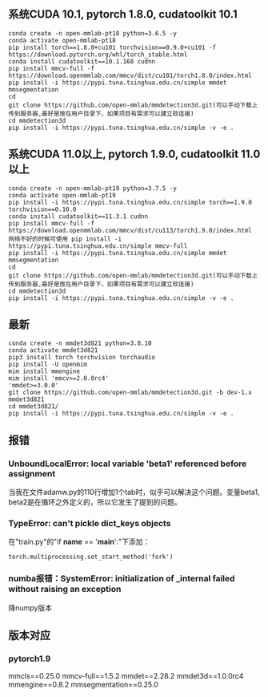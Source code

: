 ## 系统CUDA 10.1, pytorch 1.8.0, cudatoolkit 10.1
```
conda create -n open-mmlab-pt18 python=3.6.5 -y
conda activate open-mmlab-pt18
pip install torch==1.8.0+cu101 torchvision==0.9.0+cu101 -f https://download.pytorch.org/whl/torch_stable.html
conda install cudatoolkit==10.1.168 cudnn
pip install mmcv-full -f https://download.openmmlab.com/mmcv/dist/cu101/torch1.8.0/index.html
pip install -i https://pypi.tuna.tsinghua.edu.cn/simple mmdet mmsegmentation
cd
git clone https://github.com/open-mmlab/mmdetection3d.git(可以手动下载上传到服务器,最好是放在用户目录下，如果项目有需求可以建立软连接)
cd mmdetection3d
pip install -i https://pypi.tuna.tsinghua.edu.cn/simple -v -e .
```

## 系统CUDA 11.0以上, pytorch 1.9.0, cudatoolkit 11.0以上
```
conda create -n open-mmlab-pt19 python=3.7.5 -y
conda activate open-mmlab-pt19
pip install -i https://pypi.tuna.tsinghua.edu.cn/simple torch==1.9.0 torchvision==0.10.0
conda install cudatoolkit==11.3.1 cudnn
pip install mmcv-full -f https://download.openmmlab.com/mmcv/dist/cu113/torch1.9.0/index.html
网络不好的时候可使用 pip install -i https://pypi.tuna.tsinghua.edu.cn/simple mmcv-full
pip install -i https://pypi.tuna.tsinghua.edu.cn/simple mmdet mmsegmentation
cd
git clone https://github.com/open-mmlab/mmdetection3d.git(可以手动下载上传到服务器,最好是放在用户目录下，如果项目有需求可以建立软连接)
cd mmdetection3d
pip install -i https://pypi.tuna.tsinghua.edu.cn/simple -v -e .
```

## 最新
```
conda create -n mmdet3d821 python=3.8.10
conda activate mmdet3d821
pip3 install torch torchvision torchaudio
pip install -U openmim
mim install mmengine
mim install 'mmcv>=2.0.0rc4'
'mmdet>=3.0.0'
git clone https://github.com/open-mmlab/mmdetection3d.git -b dev-1.x mmdet3d821
cd mmdet3d821/
pip install -i https://pypi.tuna.tsinghua.edu.cn/simple -v -e .
```

## 报错
### UnboundLocalError: local variable 'beta1' referenced before assignment
当我在文件adamw.py的110行增加1个tab时，似乎可以解决这个问题。变量beta1, beta2是在循环之外定义的，所以它发生了提到的问题。

### TypeError: can't pickle dict_keys objects
在"train.py"的"if __name__ == '__main__':"下添加：
```
torch.multiprocessing.set_start_method('fork')
```

### numba报错：SystemError: initialization of _internal failed without raising an exception
降numpy版本

## 版本对应
### pytorch1.9
mmcls==0.25.0 mmcv-full==1.5.2 mmdet==2.28.2 mmdet3d==1.0.0rc4 mmengine==0.8.2 mmsegmentation==0.25.0
